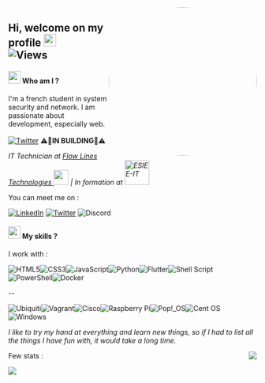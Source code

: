 <img align="right" src="https://media.giphy.com/media/84SFZf1BKgzeny1WxQ/giphy.gif" width="300px" style="border-radius:50%">

## Hi, welcome on my profile <img src="https://media.giphy.com/media/hvRJCLFzcasrR4ia7z/giphy.gif" width="25px">⠀⠀⠀⠀  ![Views](https://komarev.com/ghpvc/?username=erwanclx&style=for-the-badge)

#### <img src="https://i.pinimg.com/originals/20/c6/09/20c609f194dde4421224b94e9d3d5c6c.gif" width="25px"> Who am I ?

I'm a french student in system security and network. I am passionate about development, especially web. <br> <br> [![Twitter](https://img.shields.io/badge/-PORTFOLIO-blueviolet?style=for-the-badge&logo=HTML5&logoColor=white)](https://erwancloux.fr)
 ⚠️🚧**IN BUILDING**🚧⚠️

<p><em>IT Technician at <a href="https://www.flowlinetechnologies.com/">Flow Lines Technologies <img src="https://media.licdn.com/dms/image/C4D0BAQE_DTRfXHxLvw/company-logo_200_200/0/1634636197160/flow_line_technologies_logo?e=2147483647&v=beta&t=HkKVl32Sx01u_1IHYKhqYKIQYvox2DTnN7r7447sg7w" width="30px"/></a> | In formation at <a href="https://www.esiee-it.fr/fr"><img src="https://www.esiee-it.fr/themes/custom/generic/medias/logo-esiee-it.png" alt="ESIEE-IT" width="50px"/></a></em></p>


You can meet me on :

[![LinkedIn](https://img.shields.io/badge/linkedin-%230077B5.svg?style=for-the-badge&logo=linkedin&logoColor=white)](https://www.linkedin.com/in/erwanclx/)
[![Twitter](https://img.shields.io/badge/Twitter-%231DA1F2.svg?style=for-the-badge&logo=Twitter&logoColor=white)](https://www.twitter.com/erwanclx)
![Discord](https://img.shields.io/badge/erwanclx-%237289DA.svg?style=for-the-badge&logo=discord&logoColor=white)

#### <img src="https://aaronyoung.gallerycdn.vsassets.io/extensions/aaronyoung/dark-synthwave-vscode/1.0.3/1672084075488/Microsoft.VisualStudio.Services.Icons.Default" width="25px"> My skills ?

I work with : 

![HTML5](https://img.shields.io/badge/html5-%23E34F26.svg?style=for-the-badge&logo=html5&logoColor=white)![CSS3](https://img.shields.io/badge/css3-%231572B6.svg?style=for-the-badge&logo=css3&logoColor=white)![JavaScript](https://img.shields.io/badge/javascript-%23323330.svg?style=for-the-badge&logo=javascript&logoColor=%23F7DF1E)![Python](https://img.shields.io/badge/python-3670A0?style=for-the-badge&logo=python&logoColor=ffdd54)![Flutter](https://img.shields.io/badge/Flutter-%2302569B.svg?style=for-the-badge&logo=Flutter&logoColor=white)![Shell Script](https://img.shields.io/badge/shell_script-%23121011.svg?style=for-the-badge&logo=gnu-bash&logoColor=white)![PowerShell](https://img.shields.io/badge/PowerShell-%235391FE.svg?style=for-the-badge&logo=powershell&logoColor=white)![Docker](https://img.shields.io/badge/docker-%230db7ed.svg?style=for-the-badge&logo=docker&logoColor=white)


--

![Ubiquiti](https://img.shields.io/badge/ubiquiti-%230559C9.svg?style=for-the-badge&logo=ubiquiti&logoColor=white)![Vagrant](https://img.shields.io/badge/vagrant-%231563FF.svg?style=for-the-badge&logo=vagrant&logoColor=white)![Cisco](https://img.shields.io/badge/cisco-%23049fd9.svg?style=for-the-badge&logo=cisco&logoColor=black)![Raspberry Pi](https://img.shields.io/badge/-RaspberryPi-C51A4A?style=for-the-badge&logo=Raspberry-Pi)![Pop!\_OS](https://img.shields.io/badge/Pop!_OS-48B9C7?style=for-the-badge&logo=Pop!_OS&logoColor=white)![Cent OS](https://img.shields.io/badge/cent%20os-002260?style=for-the-badge&logo=centos&logoColor=F0F0F0)![Windows](https://img.shields.io/badge/Windows-0078D6?style=for-the-badge&logo=windows&logoColor=white)

*I like to try my hand at everything and learn new things, so if I had to list all the things I have fun with, it would take a long time.*

Few stats :
<img src="https://github-readme-stats.vercel.app/api/top-langs/?username=erwanclx&theme=buefy&exclude_repo=glpi-glassmorphismtheme" align="right"/>

<img src="https://github-readme-stats.vercel.app/api?username=erwanclx&show_icons=true&theme=buefy"/>

